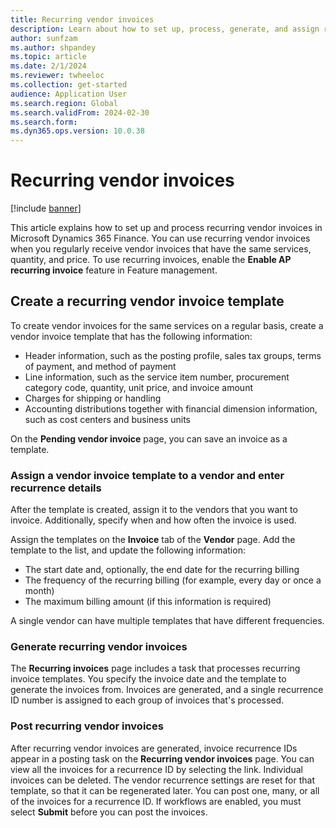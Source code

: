```yaml
---
title: Recurring vendor invoices
description: Learn about how to set up, process, generate, and assign recurring vendor invoices in Microsoft Dynamics 365 Finance.
author: sunfzam
ms.author: shpandey
ms.topic: article
ms.date: 2/1/2024
ms.reviewer: twheeloc
ms.collection: get-started
audience: Application User
ms.search.region: Global
ms.search.validFrom: 2024-02-30
ms.search.form:
ms.dyn365.ops.version: 10.0.38
---
```


# Recurring vendor invoices

[!include [banner](../includes/banner.md)]

This article explains how to set up and process recurring vendor invoices in Microsoft Dynamics 365 Finance. You can use recurring vendor invoices when you regularly receive vendor invoices that have the same services, quantity, and price. To use recurring invoices, enable the **Enable AP recurring invoice** feature in Feature management.

## Create a recurring vendor invoice template

To create vendor invoices for the same services on a regular basis, create a vendor invoice template that has the following information:

- Header information, such as the posting profile, sales tax groups, terms of payment, and method of payment
- Line information, such as the service item number, procurement category code, quantity, unit price, and invoice amount
- Charges for shipping or handling
- Accounting distributions together with financial dimension information, such as cost centers and business units

On the **Pending vendor invoice** page, you can save an invoice as a template.

### Assign a vendor invoice template to a vendor and enter recurrence details

After the template is created, assign it to the vendors that you want to invoice. Additionally, specify when and how often the invoice is used.

Assign the templates on the **Invoice** tab of the **Vendor** page. Add the template to the list, and update the following information:

- The start date and, optionally, the end date for the recurring billing
- The frequency of the recurring billing (for example, every day or once a month)
- The maximum billing amount (if this information is required)

A single vendor can have multiple templates that have different frequencies.

### Generate recurring vendor invoices

The **Recurring invoices** page includes a task that processes recurring invoice templates. You specify the invoice date and the template to generate the invoices from. Invoices are generated, and a single recurrence ID number is assigned to each group of invoices that's processed. 

### Post recurring vendor invoices

After recurring vendor invoices are generated, invoice recurrence IDs appear in a posting task on the **Recurring vendor invoices** page. You can view all the invoices for a recurrence ID by selecting the link. Individual invoices can be deleted. The vendor recurrence settings are reset for that template, so that it can be regenerated later. You can post one, many, or all of the invoices for a recurrence ID. If workflows are enabled, you must select **Submit** before you can post the invoices.
